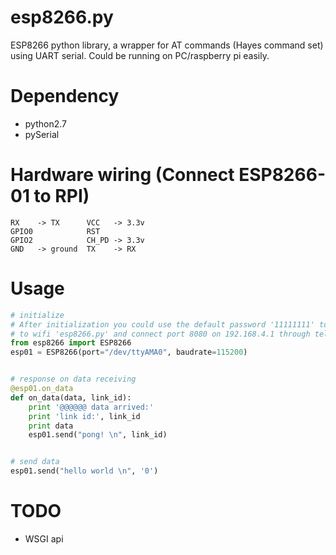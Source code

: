 # esp8266.py

ESP8266 python library, a wrapper for AT commands (Hayes command set) using UART serial.
Could be running on PC/raspberry pi easily.

# Dependency

* python2.7
* pySerial

# Hardware wiring (Connect ESP8266-01 to RPI)

    RX    -> TX      VCC   -> 3.3v
    GPIO0            RST
    GPIO2            CH_PD -> 3.3v
    GND   -> ground  TX    -> RX

# Usage

```python
# initialize
# After initialization you could use the default password '11111111' to connect
# to wifi 'esp8266.py' and connect port 8080 on 192.168.4.1 through telnet/nc.
from esp8266 import ESP8266
esp01 = ESP8266(port="/dev/ttyAMA0", baudrate=115200)


# response on data receiving
@esp01.on_data
def on_data(data, link_id):
    print '@@@@@@ data arrived:'
    print 'link id:', link_id
    print data
    esp01.send("pong! \n", link_id)


# send data
esp01.send("hello world \n", '0')
```

# TODO

* WSGI api
